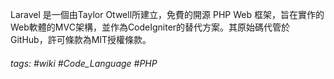 Laravel 是一個由Taylor Otwell所建立，免費的開源 PHP Web 框架，旨在實作的Web軟體的MVC架構，並作為CodeIgniter的替代方案。其原始碼代管於GitHub，許可條款為MIT授權條款。

###### tags: #wiki #Code_Language #PHP